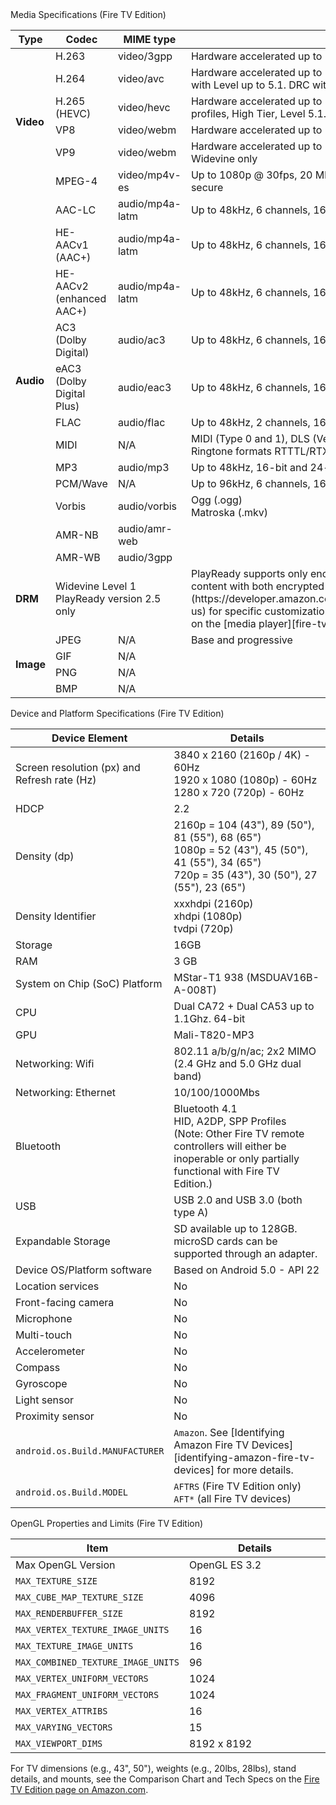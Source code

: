 <div class="subheading">Media Specifications (Fire TV Edition)</div>

<table class="grid">
   <colgroup>
      <col width="10%" />
      <col width="17%" />
      <col width="15%" />
      <col width="38%" />
   </colgroup>
   <thead>
      <tr class="header">
         <th>Type</th>
         <th>Codec</th>
         <th>MIME type</th>
         <th>Details</th>
      </tr>
   </thead>
   <tr>
        <td class="white" rowspan="6"><b>Video</b></td>
        <td class="white">H.263</td>
        <td class="white">video/3gpp</td>
        <td class="white">Hardware accelerated up to 1080p @ 60fps, 40 Mbps, non-secure</td>
     </tr>
     <tr>
        <td class="white">H.264</td>
        <td class="white">video/avc</td>
        <td class="white">Hardware accelerated up to 3840x2160p (4K) @ 60fps. Main/High Profiles with Level up to 5.1. DRC within 16 msec. Secure and unsecure playback</td>
     </tr>
     <tr>
        <td class="white">H.265 (HEVC)</td>
        <td class="white">video/hevc</td>
        <td class="white">Hardware accelerated up to 3840x2160p (4K) @ 60fps.  Main/Main10 profiles, High Tier, Level 5.1. DRC within 16msec.</td>
     </tr>
     <tr>
        <td class="white">VP8</td>
        <td class="white">video/webm</td>
        <td class="white">Hardware accelerated up to 1080p @ 30fps, Profile 0</td>
  </tr>
     <tr>
        <td class="white">VP9</td>
        <td class="white">video/webm</td>
        <td class="white">Hardware accelerated up to 3840x2160p (4K) @ 60fps, Profile 0,2, Widevine only</td>
  </tr>
      <tr>
         <td class="white">MPEG-4</td>
         <td class="white">video/mp4v-es</td>
         <td class="white">Up to 1080p @ 30fps, 20 Mbps, Advanced Simple Profile Level 5, non-secure</td>
      </tr>
   <tr>
      <td class="gray" rowspan="12"><b>Audio</b></td>
      <td class="gray">AAC-LC</td>
      <td class="gray">audio/mp4a-latm</td>
      <td class="gray">Up to 48kHz, 6 channels, 16-bit</td>
   </tr>
   <tr>
      <td class="gray">HE-AACv1 (AAC+)</td>
      <td class="gray">audio/mp4a-latm</td>
      <td class="gray">Up to 48kHz, 6 channels, 16-bit</td>
   </tr>
   <tr>
      <td class="gray">HE-AACv2 (enhanced AAC+)</td>
      <td class="gray">audio/mp4a-latm</td>
      <td class="gray">Up to 48kHz, 6 channels, 16-bit</td>
   </tr>
   <tr>
      <td class="gray">AC3 (Dolby Digital)</td>
      <td class="gray">audio/ac3</td>
      <td class="gray">Up to 48kHz, 6 channels, 16-bit and 24-bit</td>
   </tr>
   <tr>
      <td class="gray">eAC3 (Dolby Digital Plus)</td>
      <td class="gray">audio/eac3</td>
      <td class="gray">Up to 48kHz, 6 channels, 16-bit and 24-bit</td>
   </tr>
   <tr>
      <td class="gray">FLAC</td>
      <td class="gray">audio/flac</td>
      <td class="gray">Up to 48kHz, 2 channels, 16-bit and 24-bit (no dither for 24 bit)</td>
   </tr>
   <tr>
      <td class="gray">MIDI</td>
      <td class="gray">N/A</td>
      <td class="gray">MIDI (Type 0 and 1), DLS (Version 1 and 2), XMF, and Mobile XMF. Ringtone formats RTTTL/RTX, OTA, and iMelody</td>
   </tr>
   <tr>
      <td class="gray">MP3</td>
      <td class="gray">audio/mp3</td>
      <td class="gray">Up to 48kHz, 16-bit and 24-bit</td>
   </tr>
   <tr>
      <td class="gray">PCM/Wave</td>
      <td class="gray">N/A</td>
      <td class="gray">Up to 96kHz, 6 channels, 16-bit and 24-bit</td>
   </tr>
   <tr>
      <td class="gray">Vorbis</td>
      <td class="gray">audio/vorbis</td>
      <td class="gray">Ogg (.ogg)<br/>Matroska (.mkv)</td>
   </tr>
      <tr>
      <td class="gray">AMR-NB</td>
      <td class="gray">audio/amr-web</td>
      <td class="gray"></td>
      </tr>
       <tr>
       <td class="gray">AMR-WB</td>
       <td class="gray">audio/3gpp</td>
       <td class="gray"></td>
       </tr>
   <tr>
           <td class="white"><b>DRM</b></td>
           <td class="white" colspan="2" markdown="span">Widevine Level 1 <br/> PlayReady version 2.5 only</td>
           <td class="white" markdown="span">PlayReady supports only encrypted video, not audio. If you need to play content with both encrypted audio and video, [contact us](https://developer.amazon.com/appsandservices/support/contact/contact-us) for specific customization details and steps. Other DRM details depend on the [media player][fire-tv-media-players] you choose to implement.</td>
     </tr>
   <tr>
      <td class="gray" rowspan="4"><b>Image</b></td>
      <td class="gray">JPEG</td>
      <td class="gray">N/A</td>
      <td class="gray">Base and progressive</td>
   </tr>
   <tr>
      <td class="gray">GIF</td>
      <td class="gray">N/A</td>
      <td class="gray"></td>
   </tr>
   <tr>
      <td class="gray">PNG</td>
      <td class="gray">N/A</td>
      <td class="gray"></td>
   </tr>
   <tr>
      <td class="gray">BMP</td>
      <td class="gray">N/A</td>
      <td class="gray"></td>
   </tr>      
</table>

<div class="subheading">Device and Platform Specifications (Fire TV Edition)</div>

<table class="grid">
   <colgroup>
      <col width="40%" />
      <col width="60%" />
   </colgroup>
  <thead>
    <tr>
      <th>Device Element</th>
      <th>Details</th>
    </tr>
  </thead>
  <tbody>
    <tr>
      <td>Screen resolution (px) and Refresh rate (Hz)</td>
      <td>3840 x 2160 (2160p / 4K) - 60Hz<br/>
          1920 x 1080 (1080p) - 60Hz<br/>
          1280 x 720 (720p) - 60Hz</td>
    </tr>
    <tr>
     <td>HDCP</td>
     <td>2.2</td>
    </tr>
    <tr>
      <td>Density (dp)</td>
      <td>2160p = 104 (43"), 89 (50"), 81 (55"), 68 (65")<br/>
          1080p = 52 (43"), 45 (50"), 41 (55"), 34 (65")<br/>
          720p = 35 (43"), 30 (50"), 27 (55"), 23 (65")</td>
    </tr>
    <tr>
      <td>Density Identifier</td>
      <td>xxxhdpi (2160p) <br/>
          xhdpi (1080p)<br/>
          tvdpi (720p)</td>
    </tr>
    <tr>
      <td>Storage</td>
      <td>16GB</td>
    </tr>
    <tr>
      <td>RAM</td>
      <td>3 GB</td>
    </tr>
    <tr>
      <td>System on Chip (SoC) Platform</td>
      <td>MStar-T1 938 (MSDUAV16B-A-008T)</td>
    </tr>
    <tr>
      <td>CPU</td>
      <td>Dual CA72 + Dual CA53 up to 1.1Ghz. 64-bit</td>
    </tr>
    <tr>
      <td>GPU</td>
      <td>Mali-T820-MP3</td>
    </tr>
    <tr>
      <td>Networking: Wifi</td>
      <td>802.11 a/b/g/n/ac; 2x2 MIMO<br/>
      (2.4 GHz and 5.0 GHz dual band)<br/>
      </td>
    </tr>
    <tr>
      <td>Networking: Ethernet</td>
      <td>10/100/1000Mbs</td>
    </tr>
    <tr>
      <td>Bluetooth</td>
      <td>Bluetooth 4.1 <br />HID, A2DP, SPP Profiles <br/>
      (Note: Other Fire TV remote controllers will either be inoperable or only partially functional with Fire TV Edition.)
      </td>
    </tr>
    <tr>
      <td>USB</td>
      <td>USB 2.0 and USB 3.0 (both type A)</td>
    </tr>
    <tr>
      <td>Expandable Storage</td>
      <td markdown="span">SD available up to 128GB. microSD cards can be supported through an adapter.</td>
    </tr>
    <tr>
      <td>Device OS/Platform software</td>
      <td>Based on Android 5.0 - API 22</td>
    </tr>
    <tr>
      <td>Location services</td>
      <td>No</td>
    </tr>
    <tr>
      <td>Front-facing camera</td>
      <td>No</td>
    </tr>
    <tr>
      <td>Microphone</td>
      <td>No</td>
    </tr>
    <tr>
      <td>Multi-touch</td>
      <td>No</td>
    </tr>
    <tr>
      <td>Accelerometer</td>
      <td>No</td>
    </tr>
    <tr>
      <td>Compass</td>
      <td>No</td>
    </tr>
    <tr>
      <td>Gyroscope</td>
      <td>No</td>
    </tr>
    <tr>
      <td>Light sensor</td>
      <td>No</td>
    </tr>
    <tr>
      <td>Proximity sensor</td>
      <td>No</td>
    </tr>
    <tr>
      <td><code>android.os.Build.MANUFACTURER</code></td>
      <td markdown="span"><code>Amazon</code>. See [Identifying Amazon Fire TV Devices][identifying-amazon-fire-tv-devices] for more details.</td>
    </tr>
    <tr>
      <td><code>android.os.Build.MODEL</code></td>
      <td><code>AFTRS</code> (Fire TV Edition only) <br/> <code>AFT*</code> (all Fire TV devices)</td>
    </tr>
  </tbody>
</table>


<div class="subheading">OpenGL Properties and Limits (Fire TV Edition)</div>
<table class="grid">
   <colgroup>
      <col width="40%" />
      <col width="60%" />
   </colgroup>
  <thead>
    <tr>
      <th>Item</th>
      <th>Details</th>
    </tr>
  </thead>
  <tbody>
    <tr>
      <td>Max OpenGL Version</td>
      <td>OpenGL ES 3.2</td>
    </tr>
    <tr>
      <td><code>MAX_TEXTURE_SIZE</code></td>
      <td>8192</td>
    </tr>
    <tr>
      <td><code>MAX_CUBE_MAP_TEXTURE_SIZE</code></td>
      <td>4096</td>
    </tr>
    <tr>
      <td><code>MAX_RENDERBUFFER_SIZE</code></td>
      <td>8192</td>
    </tr>
    <tr>
      <td><code>MAX_VERTEX_TEXTURE_IMAGE_UNITS</code></td>
      <td>16</td>
    </tr>
    <tr>
      <td><code>MAX_TEXTURE_IMAGE_UNITS</code></td>
      <td>16</td>
    </tr>
    <tr>
      <td><code>MAX_COMBINED_TEXTURE_IMAGE_UNITS</code></td>
      <td>96</td>
    </tr>
    <tr>
      <td><code>MAX_VERTEX_UNIFORM_VECTORS</code></td>
      <td>1024</td>
    </tr>
    <tr>
      <td><code>MAX_FRAGMENT_UNIFORM_VECTORS</code></td>
      <td>1024</td>
    </tr>
    <tr>
      <td><code>MAX_VERTEX_ATTRIBS</code></td>
      <td>16</td>
    </tr>
    <tr>
      <td><code>MAX_VARYING_VECTORS</code></td>
      <td>15</td>
    </tr>
    <tr>
      <td><code>MAX_VIEWPORT_DIMS</code></td>
      <td>8192 x 8192</td>
    </tr>
  </tbody>
</table>


<p>For TV dimensions (e.g., 43", 50"), weights (e.g., 20lbs, 28lbs), stand details, and mounts, see the Comparison Chart and Tech Specs on the <a href="https://www.amazon.com/dp/B06XDC9RBJ">Fire TV Edition page on Amazon.com</a>.</p>
